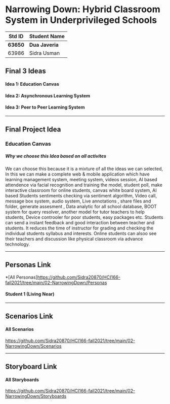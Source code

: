 
# Narrowing Down: Hybrid Classroom System in Underprivileged Schools

|Std ID|Student Name|
|:-----:|---------------------|
|**63650**|**Dua Javeria**|
|63986|Sidra Usman|

## Final 3 Ideas
#### Idea 1: Education Canvas
#### Idea 2: Asynchronous Learning System
#### Idea 3: Peer to Peer Learning System

---
## Final Project Idea
### Education Canvas
##### Why we choose this Idea based on all activites
We can choose this because it is a mixture of all the ideas we can selected, In this we can make a complete web & mobile application which have learning management system, meeting system, videos session, AI based attendence via facial recognition and training the model, student poll, make interactive classroom for online students, canvas white board system, AI based Students sentiments checking via sentiment algorithm, Video call, message box system, audio system, Live annotations , share files and folder, generate assesment , Data analytic for all school database, BOOT system for query resolver, another model for tutor teachers to help students, Device controoler for poor students, easy packages etc.
Students can send a instant feedback and good interaction between teacher and students. It reduces the time of instructor for grading and checking the individual students syllabus  and interests. Online students can alsoo see their teachers and discussion like physical classroom via advance technology.

---

## Personas Link
*[All Personas]https://github.com/Sidra20870/HCI166-fall2021/tree/main/02-NarrowingDown/Personas
#### Student 1 (Living Near)

---
## Scenarios Link
#### All Scenarios
https://github.com/Sidra20870/HCI166-fall2021/tree/main/02-NarrowingDown/Scenarios

---
## Storyboard Link
#### All Storyboards
https://github.com/Sidra20870/HCI166-fall2021/tree/main/02-NarrowingDown/Storyboards

